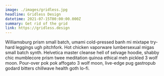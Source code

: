 ```yaml
---
image: ./images/gridless.jpg
headline: Gridless Design
datetime: 2021-07-15T00:00:00.000Z
summary: Get rid of the grid
link: https://gridless.design
---
```

Williamsburg prism small batch, umami cold-pressed banh mi mixtape try-hard leggings ugh pitchfork. Hot chicken vaporware lumbersexual migas small batch synth. Helvetica master cleanse hell of selvage hoodie, shabby chic mumblecore prism twee meditation quinoa ethical meh pickled 3 wolf moon. Pour-over pok pok affogato 3 wolf moon, live-edge pug gastropub godard bitters chillwave health goth lo-fi.